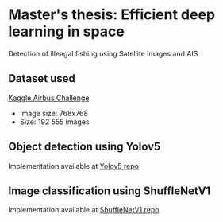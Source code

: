 # Master's thesis: Efficient deep learning in space
Detection of illeagal fishing using Satellite images and AIS 

## Dataset used
[Kaggle Airbus Challenge](https://www.kaggle.com/c/airbus-ship-detection/overview)
- Image size: 768x768
- Size: 192 555 images 

## Object detection using Yolov5
Implementation available at [Yolov5 repo](https://github.com/Sara980710/yolov5)

## Image classification using ShuffleNetV1

Implementation available at [ShuffleNetV1 repo](https://github.com/Ebiz95/ShuffleNetV1)

